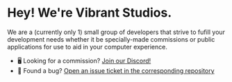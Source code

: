 # Hey! We're Vibrant Studios.

We are a (currently only 1) small group of developers that strive to fufill your development needs whether it be specially-made commissions or public applications for use to aid in your computer experience.
- 🖥️ Looking for a commission? [Join our Discord!]()
- 🐛 Found a bug? [Open an issue ticket in the corresponding repository](https://github.com/orgs/Vibrant-Studios/repositories)
